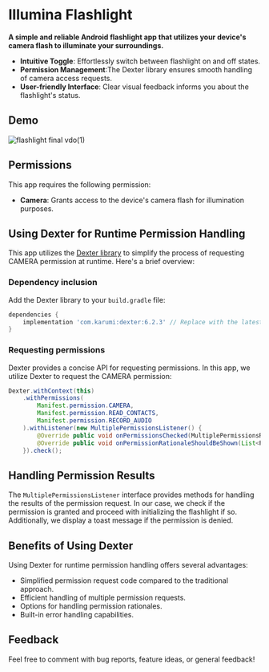 # Illumina Flashlight

**A simple and reliable Android flashlight app that utilizes your device's camera flash to illuminate your surroundings.**

- **Intuitive Toggle**: Effortlessly switch between flashlight on and off states.
- **Permission Management**:The Dexter library ensures smooth handling of camera access requests.
- **User-friendly Interface**: Clear visual feedback informs you about the flashlight's status.

## Demo

![flashlight final vdo(1)](https://github.com/Ashmit-Gupta/Illumina-Flashlight/assets/124504648/f5334b10-c7e0-47bd-a4bd-38a36c408b62)



## Permissions

This app requires the following permission:

- **Camera**: Grants access to the device's camera flash for illumination purposes.

## Using Dexter for Runtime Permission Handling

This app utilizes the [Dexter library](https://github.com/Karumi/Dexter) to simplify the process of requesting CAMERA permission at runtime. Here's a brief overview:

### Dependency inclusion

Add the Dexter library to your `build.gradle` file:
```gradle
dependencies {
    implementation 'com.karumi:dexter:6.2.3' // Replace with the latest version
}
```

### Requesting permissions

Dexter provides a concise API for requesting permissions. In this app, we utilize Dexter to request the CAMERA permission:
```java
Dexter.withContext(this)
	.withPermissions(
		Manifest.permission.CAMERA,
		Manifest.permission.READ_CONTACTS,
		Manifest.permission.RECORD_AUDIO
	).withListener(new MultiplePermissionsListener() {
	    @Override public void onPermissionsChecked(MultiplePermissionsReport report) {/* ... */}
	    @Override public void onPermissionRationaleShouldBeShown(List<PermissionRequest> permissions, PermissionToken token) {/* ... */}
	}).check();
```


## Handling Permission Results

The `MultiplePermissionsListener` interface provides methods for handling the results of the permission request. In our case, we check if the permission is granted and proceed with initializing the flashlight if so. Additionally, we display a toast message if the permission is denied.

## Benefits of Using Dexter

Using Dexter for runtime permission handling offers several advantages:

- Simplified permission request code compared to the traditional approach.
- Efficient handling of multiple permission requests.
- Options for handling permission rationales.
- Built-in error handling capabilities.

## Feedback

Feel free to comment with bug reports, feature ideas, or general feedback!

